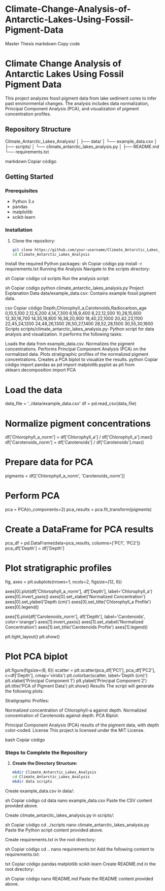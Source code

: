 # Climate-Change-Analysis-of-Antarctic-Lakes-Using-Fossil-Pigment-Data
Master Thesis
markdown
Copy code
# Climate Change Analysis of Antarctic Lakes Using Fossil Pigment Data

This project analyzes fossil pigment data from lake sediment cores to infer past environmental changes. The analysis includes data normalization, Principal Component Analysis (PCA), and visualization of pigment concentration profiles.

## Repository Structure

Climate_Antarctic_Lakes_Analysis/
│
├── data/
│ └── example_data.csv
│
├── scripts/
│ └── climate_antarctic_lakes_analysis.py
│
├── README.md
└── requirements.txt

markdown
Copiar código

## Getting Started

### Prerequisites

- Python 3.x
- pandas
- matplotlib
- scikit-learn

### Installation

1. Clone the repository:
   ```sh
   git clone https://github.com/your-username/Climate_Antarctic_Lakes_Analysis.git
   cd Climate_Antarctic_Lakes_Analysis
Install the required Python packages:
sh
Copiar código
pip install -r requirements.txt
Running the Analysis
Navigate to the scripts directory:

sh
Copiar código
cd scripts
Run the analysis script:

sh
Copiar código
python climate_antarctic_lakes_analysis.py
Project Explanation
Data
data/example_data.csv: Contains example fossil pigment data.

csv
Copiar código
Depth,Chlorophyll_a,Carotenoids,Radiocarbon_age
0,10,5,100
2,12,6,200
4,14,7,300
6,18,9,400
8,22,12,500
10,28,15,600
12,30,16,700
14,35,18,800
16,38,20,900
18,40,22,1000
20,42,23,1100
22,45,24,1200
24,48,26,1300
26,50,27,1400
28,52,28,1500
30,55,30,1600
Scripts
scripts/climate_antarctic_lakes_analysis.py: Python script for data analysis and visualization. It performs the following tasks:

Loads the data from example_data.csv.
Normalizes the pigment concentrations.
Performs Principal Component Analysis (PCA) on the normalized data.
Plots stratigraphic profiles of the normalized pigment concentrations.
Creates a PCA biplot to visualize the results.
python
Copiar código
import pandas as pd
import matplotlib.pyplot as plt
from sklearn.decomposition import PCA

# Load the data
data_file = '../data/example_data.csv'
df = pd.read_csv(data_file)

# Normalize pigment concentrations
df['Chlorophyll_a_norm'] = df['Chlorophyll_a'] / df['Chlorophyll_a'].max()
df['Carotenoids_norm'] = df['Carotenoids'] / df['Carotenoids'].max()

# Prepare data for PCA
pigments = df[['Chlorophyll_a_norm', 'Carotenoids_norm']]

# Perform PCA
pca = PCA(n_components=2)
pca_results = pca.fit_transform(pigments)

# Create a DataFrame for PCA results
pca_df = pd.DataFrame(data=pca_results, columns=['PC1', 'PC2'])
pca_df['Depth'] = df['Depth']

# Plot stratigraphic profiles
fig, axes = plt.subplots(nrows=1, ncols=2, figsize=(12, 6))

axes[0].plot(df['Chlorophyll_a_norm'], df['Depth'], label='Chlorophyll_a')
axes[0].invert_yaxis()
axes[0].set_xlabel('Normalized Concentration')
axes[0].set_ylabel('Depth (cm)')
axes[0].set_title('Chlorophyll_a Profile')
axes[0].legend()

axes[1].plot(df['Carotenoids_norm'], df['Depth'], label='Carotenoids', color='orange')
axes[1].invert_yaxis()
axes[1].set_xlabel('Normalized Concentration')
axes[1].set_title('Carotenoids Profile')
axes[1].legend()

plt.tight_layout()
plt.show()

# Plot PCA biplot
plt.figure(figsize=(8, 6))
scatter = plt.scatter(pca_df['PC1'], pca_df['PC2'], c=df['Depth'], cmap='viridis')
plt.colorbar(scatter, label='Depth (cm)')
plt.xlabel('Principal Component 1')
plt.ylabel('Principal Component 2')
plt.title('PCA of Pigment Data')
plt.show()
Results
The script will generate the following plots:

Stratigraphic Profiles:

Normalized concentration of Chlorophyll-a against depth.
Normalized concentration of Carotenoids against depth.
PCA Biplot:

Principal Component Analysis (PCA) results of the pigment data, with depth color-coded.
License
This project is licensed under the MIT License.

bash
Copiar código

### Steps to Complete the Repository

1. **Create the Directory Structure:**
   ```sh
   mkdir Climate_Antarctic_Lakes_Analysis
   cd Climate_Antarctic_Lakes_Analysis
   mkdir data scripts
Create example_data.csv in data/:

sh
Copiar código
cd data
nano example_data.csv
Paste the CSV content provided above.

Create climate_antarctic_lakes_analysis.py in scripts/:

sh
Copiar código
cd ../scripts
nano climate_antarctic_lakes_analysis.py
Paste the Python script content provided above.

Create requirements.txt in the root directory:

sh
Copiar código
cd ..
nano requirements.txt
Add the following content to requirements.txt:

txt
Copiar código
pandas
matplotlib
scikit-learn
Create README.md in the root directory:

sh
Copiar código
nano README.md
Paste the README content provided above.


